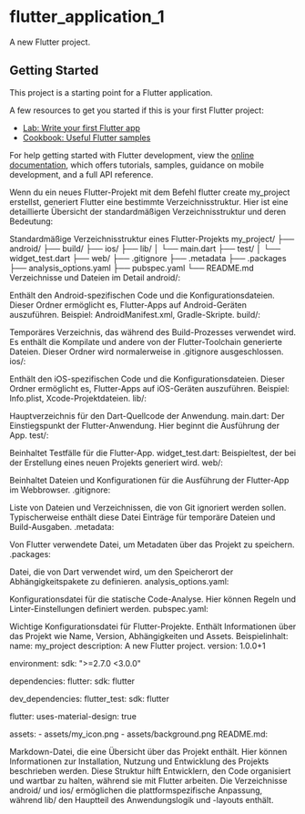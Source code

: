 # flutter_application_1

A new Flutter project.

## Getting Started

This project is a starting point for a Flutter application.

A few resources to get you started if this is your first Flutter project:

- [Lab: Write your first Flutter app](https://docs.flutter.dev/get-started/codelab)
- [Cookbook: Useful Flutter samples](https://docs.flutter.dev/cookbook)

For help getting started with Flutter development, view the
[online documentation](https://docs.flutter.dev/), which offers tutorials,
samples, guidance on mobile development, and a full API reference.


Wenn du ein neues Flutter-Projekt mit dem Befehl flutter create my_project erstellst, generiert Flutter eine bestimmte Verzeichnisstruktur. Hier ist eine detaillierte Übersicht der standardmäßigen Verzeichnisstruktur und deren Bedeutung:

Standardmäßige Verzeichnisstruktur eines Flutter-Projekts
my_project/
├── android/
├── build/
├── ios/
├── lib/
│   └── main.dart
├── test/
│   └── widget_test.dart
├── web/
├── .gitignore
├── .metadata
├── .packages
├── analysis_options.yaml
├── pubspec.yaml
└── README.md
Verzeichnisse und Dateien im Detail
android/:

Enthält den Android-spezifischen Code und die Konfigurationsdateien. Dieser Ordner ermöglicht es, Flutter-Apps auf Android-Geräten auszuführen.
Beispiel: AndroidManifest.xml, Gradle-Skripte.
build/:

Temporäres Verzeichnis, das während des Build-Prozesses verwendet wird. Es enthält die Kompilate und andere von der Flutter-Toolchain generierte Dateien.
Dieser Ordner wird normalerweise in .gitignore ausgeschlossen.
ios/:

Enthält den iOS-spezifischen Code und die Konfigurationsdateien. Dieser Ordner ermöglicht es, Flutter-Apps auf iOS-Geräten auszuführen.
Beispiel: Info.plist, Xcode-Projektdateien.
lib/:

Hauptverzeichnis für den Dart-Quellcode der Anwendung.
main.dart: Der Einstiegspunkt der Flutter-Anwendung. Hier beginnt die Ausführung der App.
test/:

Beinhaltet Testfälle für die Flutter-App.
widget_test.dart: Beispieltest, der bei der Erstellung eines neuen Projekts generiert wird.
web/:

Beinhaltet Dateien und Konfigurationen für die Ausführung der Flutter-App im Webbrowser.
.gitignore:

Liste von Dateien und Verzeichnissen, die von Git ignoriert werden sollen. Typischerweise enthält diese Datei Einträge für temporäre Dateien und Build-Ausgaben.
.metadata:

Von Flutter verwendete Datei, um Metadaten über das Projekt zu speichern.
.packages:

Datei, die von Dart verwendet wird, um den Speicherort der Abhängigkeitspakete zu definieren.
analysis_options.yaml:

Konfigurationsdatei für die statische Code-Analyse. Hier können Regeln und Linter-Einstellungen definiert werden.
pubspec.yaml:

Wichtige Konfigurationsdatei für Flutter-Projekte. Enthält Informationen über das Projekt wie Name, Version, Abhängigkeiten und Assets.
Beispielinhalt:
name: my_project
description: A new Flutter project.
version: 1.0.0+1

environment:
  sdk: ">=2.7.0 <3.0.0"

dependencies:
  flutter:
    sdk: flutter

dev_dependencies:
  flutter_test:
    sdk: flutter

flutter:
  uses-material-design: true

  assets:
    - assets/my_icon.png
    - assets/background.png
README.md:

Markdown-Datei, die eine Übersicht über das Projekt enthält. Hier können Informationen zur Installation, Nutzung und Entwicklung des Projekts beschrieben werden.
Diese Struktur hilft Entwicklern, den Code organisiert und wartbar zu halten, während sie mit Flutter arbeiten. Die Verzeichnisse android/ und ios/ ermöglichen die plattformspezifische Anpassung, während lib/ den Hauptteil des Anwendungslogik und -layouts enthält.
